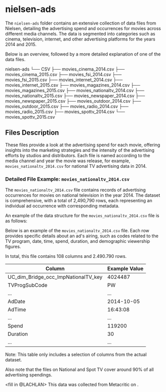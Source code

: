 # nielsen-ads

The `nielsen-ads` folder contains an extensive collection of data files from Nielsen, detailing the advertising spend and occurrences for movies across different media channels. The data is segmented into categories such as cinema, television, internet, and other advertising platforms for the years 2014 and 2015. 

Below is an overview, followed by a more detailed explanation of one of the data files.

nielsen-ads
└── CSV
    ├── movies_cinema_2014.csv
    ├── movies_cinema_2015.csv
    ├── movies_fsi_2014.csv
    ├── movies_fsi_2015.csv
    ├── movies_internet_2014.csv
    ├── movies_internet_2015.csv
    ├── movies_magazines_2014.csv
    ├── movies_magazines_2015.csv
    ├── movies_nationaltv_2014.csv
    ├── movies_nationaltv_2015.csv
    ├── movies_newspaper_2014.csv
    ├── movies_newspaper_2015.csv
    ├── movies_outdoor_2014.csv
    ├── movies_outdoor_2015.csv
    ├── movies_radio_2014.csv
    ├── movies_radio_2015.csv
    ├── movies_spottv_2014.csv
    └── movies_spottv_2015.csv


## **Files Description**

These files provide a look at the advertising spend for each movie, offering insights into the marketing strategies and the intensity of the advertising efforts by studios and distributors. Each file is named according to the media channel and year the movie was release, for example, `movies_nationaltv_2014.csv` for national TV advertising data in 2014.

### Detailed File Example: `movies_nationaltv_2014.csv`

The `movies_nationaltv_2014.csv` file contains records of advertising occurrences for movies on national television in the year 2014. The dataset is comprehensive, with a total of 2,490,790 rows, each representing an individual ad occurrence with corresponding metadata.

An example of the data structure for the `movies_nationaltv_2014.csv` file is as follows:

Below is an example of the `movies_nationaltv_2014.csv` file. 
Each row provides specific details about an ad's airing, such as codes related to the TV program, date, time, spend, duration, and demographic viewership figures.

In total, this file contains 108 columns and 2.490.790 rows.

| Column                                   | Example Value |
|------------------------------------------|---------------|
| UC_dim_Bridge_occ_ImpNationalTV_key      | 4024487       |
| TVProgSubCode                            | PW            |
| ...                                      | ...           |
| AdDate                                   | 2014-10-05    |
| AdTime                                   | 16:43:08      |
| ...                                      | ...           |
| Spend                                    | 119200        |
| Duration                                 | 30            |
| ...                                      | ...           |

Note: This table only includes a selection of columns from the actual dataset. 

Also note that the files on National and Spot TV cover around 90% of all advertising spendings. 

<fill in @LACHLAN>
This data was collected from Metacritic <link> on <date>.

